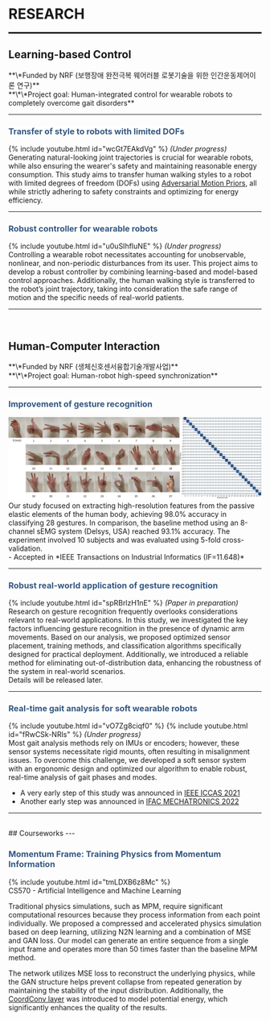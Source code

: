 <head>
<style>
mark { 
  background-color: white;
  color: rgb(51, 87, 128);
}
</style>
</head>

<h1> RESEARCH </h1>

<hr style="height:3px; background-color:black; border:0;">


<h2>Learning-based Control</h2>
**\*Funded by NRF (보행장애 완전극복 웨어러블 로봇기술을 위한 인간운동제어이론 연구)**
<br>
**\*\*Project goal: Human-integrated control for wearable robots to completely overcome gait disorders**

---

### <mark>Transfer of style to robots with limited DOFs</mark>
{% include youtube.html id="wcGt7EAkdVg" %}
_(Under progress)_
<br>
Generating natural-looking joint trajectories is crucial for wearable robots, while also ensuring the wearer's safety and maintaining reasonable energy consumption. This study aims to transfer human walking styles to a robot with limited degrees of freedom (DOFs) using [Adversarial Motion Priors](https://arxiv.org/abs/2104.02180), all while strictly adhering to safety constraints and optimizing for energy efficiency.

---
### <mark>Robust controller for wearable robots</mark>
<!-- {% include youtube.html id="dueZzaKWLBw" %} -->
{% include youtube.html id="u0uSIhfIuNE" %}
_(Under progress)_
<br>
Controlling a wearable robot necessitates accounting for unobservable, nonlinear, and non-periodic disturbances from its user. This project aims to develop a robust controller by combining learning-based and model-based control approaches. Additionally, the human walking style is transferred to the robot’s joint trajectory, taking into consideration the safe range of motion and the specific needs of real-world patients.

---

<br>
<h2> Human-Computer Interaction </h2>
**\*Funded by NRF (생체신호센서융합기술개발사업)**
<br>
**\*\*Project goal: Human-robot high-speed synchronization**

---
### <mark>Improvement of gesture recognition</mark>
<img src="images/gesture_static/GesturesAccuracy.png?raw=true"/>
<br>
Our study focused on extracting high-resolution features from the passive elastic elements of the human body, achieving 98.0% accuracy in classifying 28 gestures. In comparison, the baseline method using an 8-channel sEMG system (Delsys, USA) reached 93.1% accuracy. The experiment involved 10 subjects and was evaluated using 5-fold cross-validation.
<br>
- Accepted in *IEEE Transactions on Industrial Informatics (IF=11.648)*

---
### <mark>Robust real-world application of gesture recognition</mark>
{% include youtube.html id="spRBrlzH1nE" %}
_(Paper in preparation)_
<br>
Research on gesture recognition frequently overlooks considerations relevant to real-world applications. In this study, we investigated the key factors influencing gesture recognition in the presence of dynamic arm movements. Based on our analysis, we proposed optimized sensor placement, training methods, and classification algorithms specifically designed for practical deployment. Additionally, we introduced a reliable method for eliminating out-of-distribution data, enhancing the robustness of the system in real-world scenarios.
<br>
Details will be released later.

---
### <mark>Real-time gait analysis for soft wearable robots</mark>
{% include youtube.html id="vO7Zg8ciqf0" %}
{% include youtube.html id="fRwCSk-NRls" %}
_(Under progress)_
<br>
Most gait analysis methods rely on IMUs or encoders; however, these sensor systems necessitate rigid mounts, often resulting in misalignment issues. To overcome this challenge, we developed a soft sensor system with an ergonomic design and optimized our algorithm to enable robust, real-time analysis of gait phases and modes.
<br>
- A very early step of this study was announced in [IEEE ICCAS 2021](https://ieeexplore.ieee.org/document/9649762)
- Another early step was announced in [IFAC MECHATRONICS 2022](https://www.sciencedirect.com/science/article/pii/S240589632202612X)

---

<br>
## Courseworks
---

### <mark>Momentum Frame: Training Physics from Momentum Information</mark>
{% include youtube.html id="tmLDXB6z8Mc" %}
<br>
CS570 - Artificial Intelligence and Machine Learning

Traditional physics simulations, such as MPM, require significant computational resources because they process information from each point individually. We proposed a compressed and accelerated physics simulation based on deep learning, utilizing N2N learning and a combination of MSE and GAN loss. Our model can generate an entire sequence from a single input frame and operates more than 50 times faster than the baseline MPM method.

The network utilizes MSE loss to reconstruct the underlying physics, while the GAN structure helps prevent collapse from repeated generation by maintaining the stability of the input distribution. Additionally, the [CoordConv layer](https://arxiv.org/abs/1807.03247) was introduced to model potential energy, which significantly enhances the quality of the results.
<br>
<!-- <p style="font-size:11px">Page template forked from <a href="https://github.com/evanca/quick-portfolio">evanca</a></p> -->
<!-- Remove above link if you don't want to attibute -->
